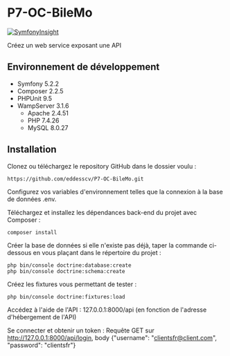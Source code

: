 # P7-OC-BileMo

[![SymfonyInsight](https://insight.symfony.com/projects/479002c1-63aa-4221-a31f-28e30e012056/big.svg)](https://insight.symfony.com/projects/479002c1-63aa-4221-a31f-28e30e012056/analyses/20)

Créez un web service exposant une API

## Environnement de développement
- Symfony 5.2.2
- Composer 2.2.5
- PHPUnit 9.5
- WampServer 3.1.6
    - Apache 2.4.51
    - PHP 7.4.26
    - MySQL 8.0.27


## Installation
Clonez ou téléchargez le repository GitHub dans le dossier voulu :

    https://github.com/eddesscv/P7-OC-BileMo.git
Configurez vos variables d'environnement telles que la connexion à la base de données .env.

Téléchargez et installez les dépendances back-end du projet avec Composer :

    composer install
Créer la base de données si elle n'existe pas déjà, taper la commande ci-dessous en vous plaçant dans le répertoire du projet :

    php bin/console doctrine:database:create
    php bin/console doctrine:schema:create
Créez les fixtures vous permettant de tester :

    php bin/console doctrine:fixtures:load
Accédez à l'aide de l'API : 127.0.0.1:8000/api (en fonction de l'adresse d'hébergement de l'API)

Se connecter et obtenir un token : Requête GET sur http://127.0.0.1:8000/api/login, body {"username": "clientsfr@client.com", "password": "clientsfr"}
